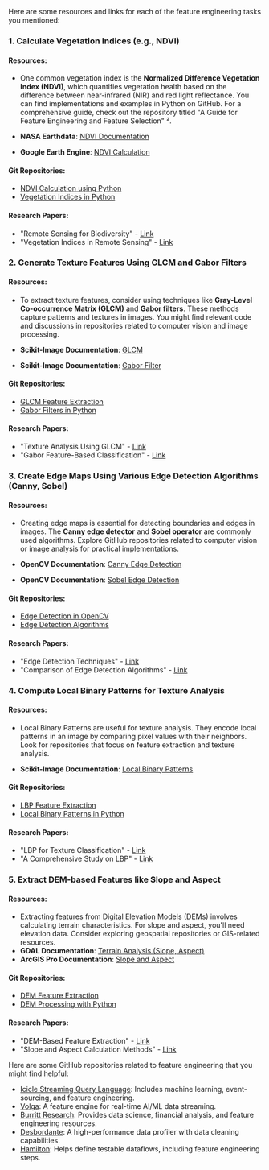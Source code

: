 Here are some resources and links for each of the feature engineering tasks you mentioned:

### 1. Calculate Vegetation Indices (e.g., NDVI)

#### Resources:
- One common vegetation index is the **Normalized Difference Vegetation Index (NDVI)**, which quantifies vegetation health based on the difference between near-infrared (NIR) and red light reflectance. You can find implementations and examples in Python on GitHub. For a comprehensive guide, check out the repository titled "A Guide for Feature Engineering and Feature Selection" ².

- **NASA Earthdata**: [NDVI Documentation](https://earthdata.nasa.gov/learn/remote-sensing-tutorials/ndvi)
- **Google Earth Engine**: [NDVI Calculation](https://developers.google.com/earth-engine/ndvi)

#### Git Repositories:
- [NDVI Calculation using Python](https://github.com/sentinel-hub/eo-learn/blob/master/examples/NDVI_calculation.ipynb)
- [Vegetation Indices in Python](https://github.com/daleroberts/vegetation_indices)

#### Research Papers:
- "Remote Sensing for Biodiversity" - [Link](https://www.mdpi.com/2072-4292/9/2/98)
- "Vegetation Indices in Remote Sensing" - [Link](https://www.sciencedirect.com/science/article/abs/pii/S0034425716301825)

### 2. Generate Texture Features Using GLCM and Gabor Filters

#### Resources:
- To extract texture features, consider using techniques like **Gray-Level Co-occurrence Matrix (GLCM)** and **Gabor filters**. These methods capture patterns and textures in images. You might find relevant code and discussions in repositories related to computer vision and image processing.

- **Scikit-Image Documentation**: [GLCM](https://scikit-image.org/docs/stable/auto_examples/features_detection/plot_glcm.html)
- **Scikit-Image Documentation**: [Gabor Filter](https://scikit-image.org/docs/stable/auto_examples/features_detection/plot_gabor.html)

#### Git Repositories:
- [GLCM Feature Extraction](https://github.com/harshilpatel312/GLCM-Feature-Extraction)
- [Gabor Filters in Python](https://github.com/sunsided/python-gabor)

#### Research Papers:
- "Texture Analysis Using GLCM" - [Link](https://www.sciencedirect.com/science/article/abs/pii/S0957417411007008)
- "Gabor Feature-Based Classification" - [Link](https://ieeexplore.ieee.org/document/8697513)

### 3. Create Edge Maps Using Various Edge Detection Algorithms (Canny, Sobel)

#### Resources:
- Creating edge maps is essential for detecting boundaries and edges in images. The **Canny edge detector** and **Sobel operator** are commonly used algorithms. Explore GitHub repositories related to computer vision or image analysis for practical implementations.

- **OpenCV Documentation**: [Canny Edge Detection](https://docs.opencv.org/4.x/da/d22/tutorial_py_canny.html)
- **OpenCV Documentation**: [Sobel Edge Detection](https://docs.opencv.org/4.x/d2/d2c/tutorial_sobel_derivatives.html)

#### Git Repositories:
- [Edge Detection in OpenCV](https://github.com/opencv/opencv/tree/master/samples/python)
- [Edge Detection Algorithms](https://github.com/alyssaq/edge-detection)

#### Research Papers:
- "Edge Detection Techniques" - [Link](https://ieeexplore.ieee.org/document/7842114)
- "Comparison of Edge Detection Algorithms" - [Link](https://www.sciencedirect.com/science/article/pii/S1877050918317397)

### 4. Compute Local Binary Patterns for Texture Analysis

#### Resources:
- Local Binary Patterns are useful for texture analysis. They encode local patterns in an image by comparing pixel values with their neighbors. Look for repositories that focus on feature extraction and texture analysis.

- **Scikit-Image Documentation**: [Local Binary Patterns](https://scikit-image.org/docs/stable/auto_examples/features_detection/plot_local_binary_pattern.html)

#### Git Repositories:
- [LBP Feature Extraction](https://github.com/scikit-image/scikit-image/blob/main/skimage/feature/_texture.py)
- [Local Binary Patterns in Python](https://github.com/Redone11/Local-Binary-Patterns)

#### Research Papers:
- "LBP for Texture Classification" - [Link](https://www.sciencedirect.com/science/article/abs/pii/S0031320311000077)
- "A Comprehensive Study on LBP" - [Link](https://ieeexplore.ieee.org/document/4773205)

### 5. Extract DEM-based Features like Slope and Aspect

#### Resources:
- Extracting features from Digital Elevation Models (DEMs) involves calculating terrain characteristics. For slope and aspect, you'll need elevation data. Consider exploring geospatial repositories or GIS-related resources.
- **GDAL Documentation**: [Terrain Analysis (Slope, Aspect)](https://gdal.org/programs/gdaldem.html)
- **ArcGIS Pro Documentation**: [Slope and Aspect](https://pro.arcgis.com/en/pro-app/latest/tool-reference/3d-analyst/how-slope-works.htm)

#### Git Repositories:
- [DEM Feature Extraction](https://github.com/mapbox/rio-tiler)
- [DEM Processing with Python](https://github.com/mhweber/rasterio_workshop)

#### Research Papers:
- "DEM-Based Feature Extraction" - [Link](https://www.sciencedirect.com/science/article/abs/pii/S0098300413000195)
- "Slope and Aspect Calculation Methods" - [Link](https://www.sciencedirect.com/science/article/abs/pii/S0034425703001037)

Here are some GitHub repositories related to feature engineering that you might find helpful:
- [Icicle Streaming Query Language](https://github.com/icicle-lang/icicle): Includes machine learning, event-sourcing, and feature engineering.
- [Volga](https://github.com/volga-project/volga): A feature engine for real-time AI/ML data streaming.
- [Burritt Research](https://github.com/burrittresearch/burritt-research): Provides data science, financial analysis, and feature engineering resources.
- [Desbordante](https://github.com/Desbordante/desbordante-core): A high-performance data profiler with data cleaning capabilities.
- [Hamilton](https://github.com/DAGWorks-Inc/hamilton): Helps define testable dataflows, including feature engineering steps.